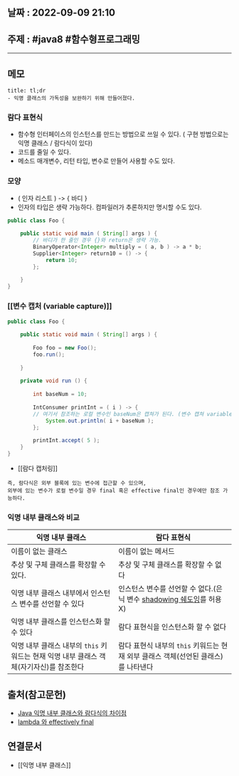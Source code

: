 ## 날짜 : 2022-09-09 21:10

## 주제 : #java8 #함수형프로그래밍 
----
## 메모
```ad-note
title: tl;dr
- 익명 클래스의 가독성을 보완하기 위해 만들어졌다. 
```


### 람다 표현식
- 함수형 인터페이스의 인스턴스를 만드는 방법으로 쓰일 수 있다. ( 구현 방법으로는 익명 클래스 / 람다식이 있다)
- 코드를 줄일 수 있다.
- 메소드 매개변수, 리턴 타입, 변수로 만들어 사용할 수도 있다. 


### 모양
- ( 인자 리스트 ) -> { 바디 }
- 인자의 타입은 생략 가능하다. 컴파일러가 추론하지만 명시할 수도 있다. 
```java
public class Foo {  
  
    public static void main ( String[] args ) {  
		// 바디가 한 줄인 경우 {}와 return은 생략 가능. 
        BinaryOperator<Integer> multiply = ( a, b ) -> a * b;  
        Supplier<Integer> return10 = () -> {  
            return 10;  
        };  
  
    }  
}
```



### [[변수 캡처 (variable capture)]] 
```java
public class Foo {  
  
    public static void main ( String[] args ) {  
  
        Foo foo = new Foo();  
        foo.run();  
  
    }  
  
    private void run () {  
  
        int baseNum = 10;  
  
        IntConsumer printInt = ( i ) -> {  
		// 여기서 참조하는 로컬 변수인 baseNum은 캡쳐가 된다. (변수 캡쳐 variable capture)            
			System.out.println( i + baseNum );  
        };  
  
        printInt.accept( 5 );  
    }  
}
```

- [[람다 캡처링]]


```ad-note
즉, 람다식은 외부 블록에 있는 변수에 접근할 수 있으며,
외부에 있는 변수가 로컬 변수일 경우 final 혹은 effective final인 경우에만 참조 가능하다.
```



### 익명 내부 클래스와 비교
| 익명 내부 클래스                                                            | 람다 표현식                          |
| --------------------------------------------------------------------------- | ------------------------------------ |
| 이름이 없는 클래스                                                          | 이름이 없는 메서드                   |
| 추상 및 구체 클래스를 확장할 수 있다.                                       | 추상 및 구체 클래스를 확장할 수 없다 |
| 익명 내부 클래스 내부에서 인스턴스 변수를 선언할 수 있다                    | 인스턴스 변수를 선언할 수 없다.(은닉 변수 [shadowing 쉐도잉](shadowing%20쉐도잉.md)를 허용X)       |
| 익명 내부 클래스를 인스턴스화 할 수 있다                                    | 람다 표현식을 인스턴스화 할 수 없다  |
| 익명 내부 클래스 내부의 `this` 키워드는 현재 익명 내부 클래스 객체(자기자신)를 참조한다 | 람다 표현식 내부의 `this` 키워드는 현재 외부 클래스 객체(선언된 클래스)를 나타낸다                                     |


## 출처(참고문헌)
- [Java 익명 내부 클래스와 람다식의 차이점](https://developer-talk.tistory.com/499)
- [lambda 와 effectively final](https://vagabond95.me/posts/lambda-with-final/)

## 연결문서
- [[익명 내부 클래스]]
